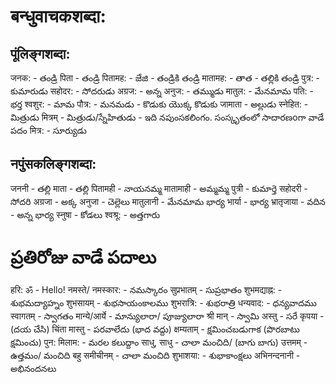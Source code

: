 # बन्धुवाचकशब्दा:
## पूंलिङ्गशब्दा: 
जनक: - తండ్రి 
पिता - తండ్రి 
पितामह: -  జేజి - తండ్రికి తండ్రి 
मातामह: - తాత - తల్లికి తండ్రి 
पुत्र: - కుమారుడు 
सहोदर: - సోదరుడు 
अग्रज: - అన్న 
अनुज: - తమ్ముడు 
मातुल: - మేనమామ 
पति: - భర్త
श्वशुर: - మామ 
पौत्र: - మనమడు - కొడుకు యొక్క కొడుకు 
जामाता - అల్లుడు
स्नेहित: - మిత్రుడు 
मित्रम् - మిత్రుడు/స్నేహితుడు - ఇది నపుంసకలింగం. సంస్కృతంలో సాదారణoగా వాడే పదం 
मित्र: - సూర్యుడు

## नपुंसकलिङ्गशब्दा: 
जननी - తల్లి 
माता - తల్లి 
पितामही - నాయనమ్మ 
मातामाही - అమ్మమ్మ 
पुत्री - కుమార్తె 
सहोदरी - సోదరి 
अग्रजा - అక్క 
अनुजा - చెల్లెలు 
मातुलानी - మేనమామ భార్య 
भार्या - భార్య 
भ्रातृजाया - వదిన  - అన్న భార్య 
स्नुषा - కోడలు 
श्वश्रू: - అత్తగారు 

# ప్రతిరోజు వాడే పదాలు 

हरि: ॐ - Hello!
नमस्ते/ नमस्कार: - నమస్కారం 
सुप्रभातम् - సుప్రభాతం 
शुभमद्याह्न: - శుభమద్యాహ్నం 
शुभसायम्  - శుభసాయంకాలము 
शुभरात्रि: - శుభరాత్రి 
धन्यवाद: - ధన్యవాదము 
स्वागतम् - స్వాగతం 
मान्ये/आर्ये - మాన్యులారా/ పూజ్యులారా 
श्री मान्  - స్వామి 
अस्तु - సరే 
कृपया - (దయ చేసి)
चिंता मास्तु - పరవాలేదు (భాద వద్దు)
क्षम्यताम् - క్షమించబడుగాక (పొరబాటు క్షమించు)
पुन: मिलाम: - మరల కలుద్దాం 
साधु, साधु - చాలా మంచిది/ (బాగు బాగు)
उत्तमम् - ఉత్తమం/ మంచిది 
बहु समीचीनम् - చాలా మంచిది 
शुभाशया: - శుభాకాంక్షలు 
अभिनन्दनानी - అభినందనలు 
